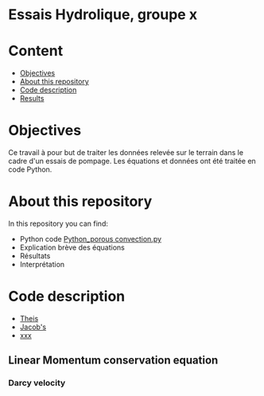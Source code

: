 # Essais Hydrolique, groupe x

# Content

* [Objectives](#objectives)
* [About this repository](#about-this-repository)
* [Code description](#code-description)
* [Results](#Results)

# Objectives
Ce travail à pour but de traiter les données relevée sur le terrain dans le cadre d'un essais de pompage. Les équations et données ont été traitée en code Python.

# About this repository
In this repository you can find:
- Python code [Python_porous convection.py](Codes/Traduction_python.py)
- Explication brève des équations
- Résultats
- Interprétation

# Code description
* [Theis](#Linear-momentum-conservation-equation)
* [Jacob's](#Mass-conservation-equation)
* [xxx](#Energy-conservation)

## Linear Momentum conservation equation
### Darcy velocity
